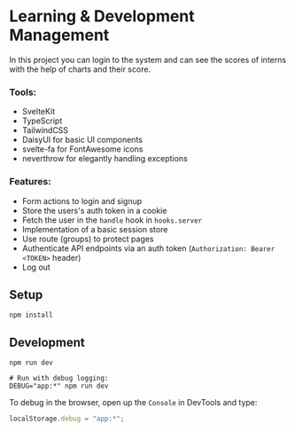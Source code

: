 # Learning & Development Management

In this project you can login to the system and can see the scores of interns with the help of charts and their score.

### Tools:

- SvelteKit
- TypeScript
- TailwindCSS
- DaisyUI for basic UI components
- svelte-fa for FontAwesome icons
- neverthrow for elegantly handling exceptions

### Features:

- Form actions to login and signup
- Store the users's auth token in a cookie
- Fetch the user in the `handle` hook in `hooks.server`
- Implementation of a basic session store
- Use route (groups) to protect pages
- Authenticate API endpoints via an auth token (`Authorization: Bearer <TOKEN>` header)
- Log out

## Setup

```shell
npm install
```

## Development

```shell
npm run dev

# Run with debug logging:
DEBUG="app:*" npm run dev
```

To debug in the browser, open up the `Console` in DevTools and type:

```js
localStorage.debug = "app:*";
```